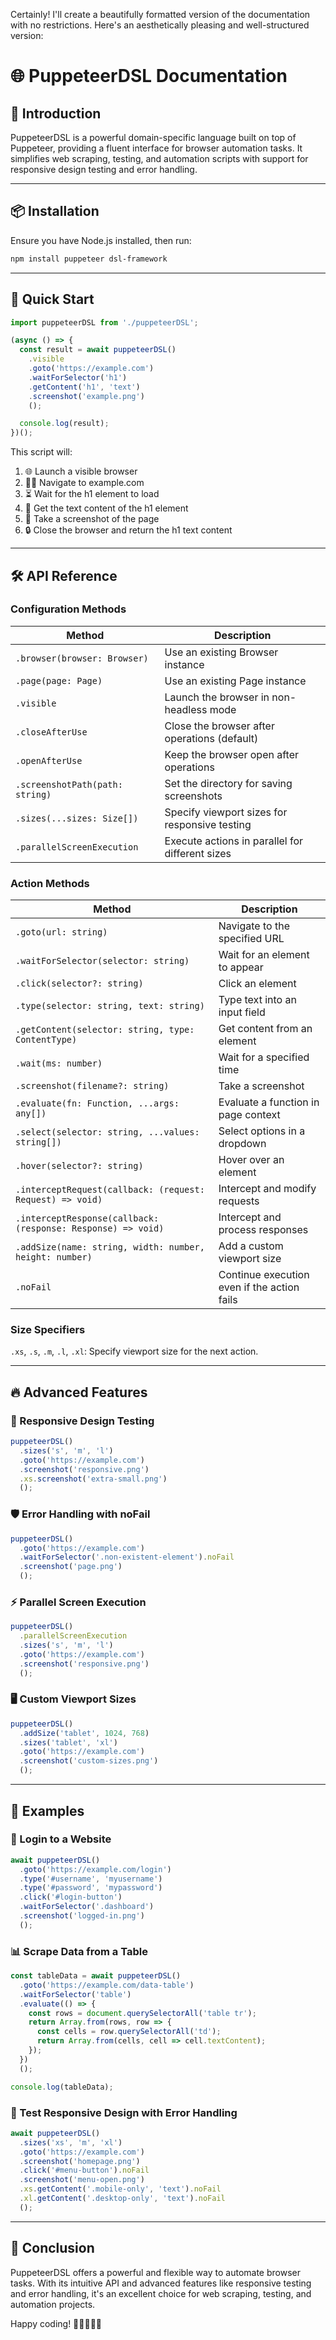 Certainly! I'll create a beautifully formatted version of the documentation with no restrictions. Here's an aesthetically pleasing and well-structured version:

# 🌐 PuppeteerDSL Documentation

## 🚀 Introduction

PuppeteerDSL is a powerful domain-specific language built on top of Puppeteer, providing a fluent interface for browser automation tasks. It simplifies web scraping, testing, and automation scripts with support for responsive design testing and error handling.

---

## 📦 Installation

Ensure you have Node.js installed, then run:

```bash
npm install puppeteer dsl-framework
```

---

## 🏁 Quick Start

```javascript
import puppeteerDSL from './puppeteerDSL';

(async () => {
  const result = await puppeteerDSL()
    .visible
    .goto('https://example.com')
    .waitForSelector('h1')
    .getContent('h1', 'text')
    .screenshot('example.png')
    ();

  console.log(result);
})();
```

This script will:
1. 🌐 Launch a visible browser
2. 🏃‍♂️ Navigate to example.com
3. ⏳ Wait for the h1 element to load
4. 📝 Get the text content of the h1 element
5. 📸 Take a screenshot of the page
6. 🔒 Close the browser and return the h1 text content

---

## 🛠 API Reference

### Configuration Methods

| Method | Description |
|--------|-------------|
| `.browser(browser: Browser)` | Use an existing Browser instance |
| `.page(page: Page)` | Use an existing Page instance |
| `.visible` | Launch the browser in non-headless mode |
| `.closeAfterUse` | Close the browser after operations (default) |
| `.openAfterUse` | Keep the browser open after operations |
| `.screenshotPath(path: string)` | Set the directory for saving screenshots |
| `.sizes(...sizes: Size[])` | Specify viewport sizes for responsive testing |
| `.parallelScreenExecution` | Execute actions in parallel for different sizes |

### Action Methods

| Method | Description |
|--------|-------------|
| `.goto(url: string)` | Navigate to the specified URL |
| `.waitForSelector(selector: string)` | Wait for an element to appear |
| `.click(selector?: string)` | Click an element |
| `.type(selector: string, text: string)` | Type text into an input field |
| `.getContent(selector: string, type: ContentType)` | Get content from an element |
| `.wait(ms: number)` | Wait for a specified time |
| `.screenshot(filename?: string)` | Take a screenshot |
| `.evaluate(fn: Function, ...args: any[])` | Evaluate a function in page context |
| `.select(selector: string, ...values: string[])` | Select options in a dropdown |
| `.hover(selector?: string)` | Hover over an element |
| `.interceptRequest(callback: (request: Request) => void)` | Intercept and modify requests |
| `.interceptResponse(callback: (response: Response) => void)` | Intercept and process responses |
| `.addSize(name: string, width: number, height: number)` | Add a custom viewport size |
| `.noFail` | Continue execution even if the action fails |

### Size Specifiers

`.xs`, `.s`, `.m`, `.l`, `.xl`: Specify viewport size for the next action.

---

## 🔥 Advanced Features

### 📱 Responsive Design Testing

```javascript
puppeteerDSL()
  .sizes('s', 'm', 'l')
  .goto('https://example.com')
  .screenshot('responsive.png')
  .xs.screenshot('extra-small.png')
  ();
```

### 🛡 Error Handling with noFail

```javascript
puppeteerDSL()
  .goto('https://example.com')
  .waitForSelector('.non-existent-element').noFail
  .screenshot('page.png')
  ();
```

### ⚡ Parallel Screen Execution

```javascript
puppeteerDSL()
  .parallelScreenExecution
  .sizes('s', 'm', 'l')
  .goto('https://example.com')
  .screenshot('responsive.png')
  ();
```

### 🖥 Custom Viewport Sizes

```javascript
puppeteerDSL()
  .addSize('tablet', 1024, 768)
  .sizes('tablet', 'xl')
  .goto('https://example.com')
  .screenshot('custom-sizes.png')
  ();
```

---

## 🌟 Examples

### 🔐 Login to a Website

```javascript
await puppeteerDSL()
  .goto('https://example.com/login')
  .type('#username', 'myusername')
  .type('#password', 'mypassword')
  .click('#login-button')
  .waitForSelector('.dashboard')
  .screenshot('logged-in.png')
  ();
```

### 📊 Scrape Data from a Table

```javascript
const tableData = await puppeteerDSL()
  .goto('https://example.com/data-table')
  .waitForSelector('table')
  .evaluate(() => {
    const rows = document.querySelectorAll('table tr');
    return Array.from(rows, row => {
      const cells = row.querySelectorAll('td');
      return Array.from(cells, cell => cell.textContent);
    });
  })
  ();

console.log(tableData);
```

### 🎨 Test Responsive Design with Error Handling

```javascript
await puppeteerDSL()
  .sizes('xs', 'm', 'xl')
  .goto('https://example.com')
  .screenshot('homepage.png')
  .click('#menu-button').noFail
  .screenshot('menu-open.png')
  .xs.getContent('.mobile-only', 'text').noFail
  .xl.getContent('.desktop-only', 'text').noFail
  ();
```

---

## 🎉 Conclusion

PuppeteerDSL offers a powerful and flexible way to automate browser tasks. With its intuitive API and advanced features like responsive testing and error handling, it's an excellent choice for web scraping, testing, and automation projects.

Happy coding! 🚀👨‍💻👩‍💻